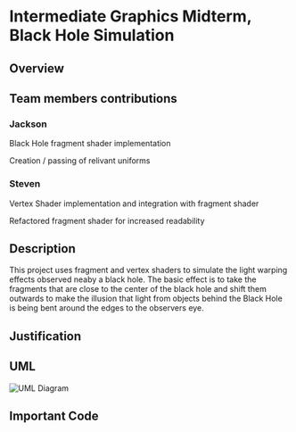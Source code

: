 # Intermediate Graphics Midterm, Black Hole Simulation
## Overview

## Team members contributions
### Jackson
Black Hole fragment shader implementation 

Creation / passing of relivant uniforms
### Steven
Vertex Shader implementation and integration with fragment shader

Refactored fragment shader for increased readability
## Description
This project uses fragment and vertex shaders to simulate the light warping effects observed neaby a black hole. The basic effect is to take the fragments that are close to the center of the black hole and shift them outwards to make the illusion that light from objects behind the Black Hole is being bent around the edges to the observers eye.
## Justification

## UML
![UML Diagram](https://cdn.discordapp.com/attachments/642176677128044548/694399303845675068/unknown.png "UML Diagram")
## Important Code
